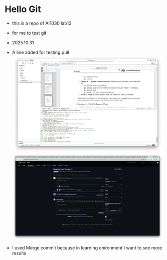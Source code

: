 # Hello Git
* this is a repo of AI1030 lab12
* for me to test git
* 2025.10.31
* A line added for testing pull
![greeting1](greeting1.png)
![greeting2](greeting2.png)

* I used Merge commit because in learning enironment I want to see more results